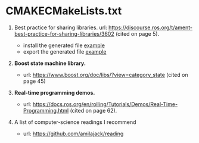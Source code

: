 # CMAKECMakeLists.txt

1. Best practice for sharing libraries. url: https://discourse.ros.org/t/ament-best-practice-for-sharing-libraries/3602 (cited on page 5).
   * install the generated file [example](https://github.com/ament/ament_index/blob/1df2aef4d7f1271d80082cc01aa08e13bfc58fce/ament_index_cpp/CMakeLists.txt#L51)
   * export the generated file  [example](https://github.com/ament/ament_index/blob/1df2aef4d7f1271d80082cc01aa08e13bfc58fce/ament_index_cpp/CMakeLists.txt#L30)


2. **Boost state machine library.**
   * url: https://www.boost.org/doc/libs/?view=category_state (cited on page 45)


3. **Real-time programming demos.**
   * url: https://docs.ros.org/en/rolling/Tutorials/Demos/Real-Time-Programming.html (cited on page 62).

4. A list of computer-science readings I recommend
   * url: https://github.com/amilajack/reading
